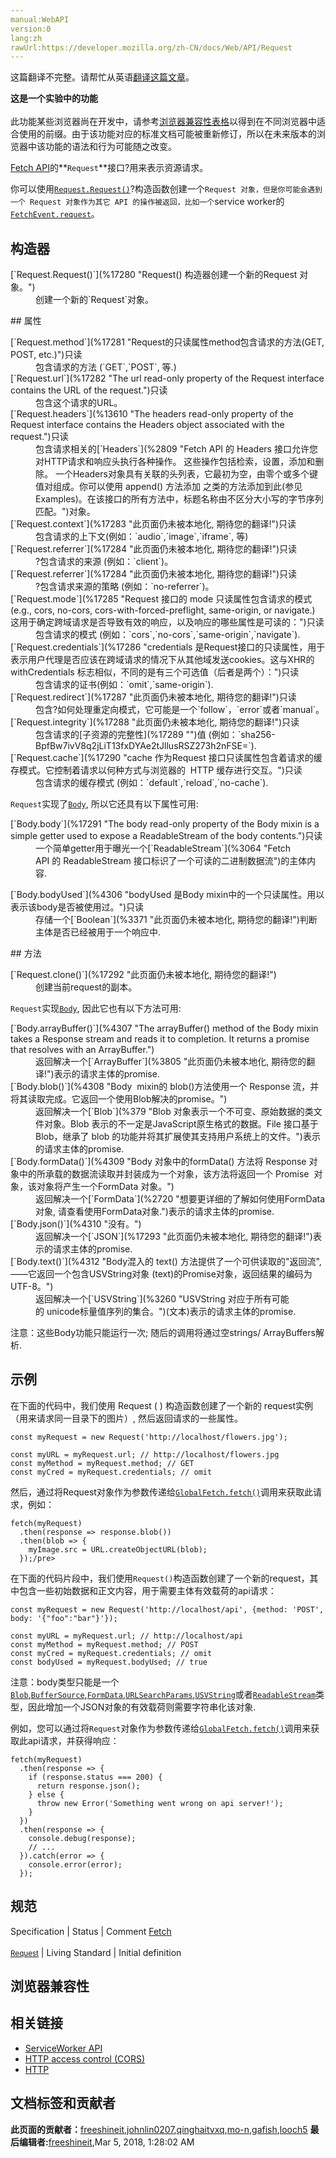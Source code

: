```yaml
---
manual:WebAPI
version:0
lang:zh
rawUrl:https://developer.mozilla.org/zh-CN/docs/Web/API/Request
---
```




这篇翻译不完整。请帮忙从英语[翻译这篇文章](%17278 "")。






**这是一个实验中的功能**<br></br>此功能某些浏览器尚在开发中，请参考[浏览器兼容性表格](%17279 "")以得到在不同浏览器中适合使用的前缀。由于该功能对应的标准文档可能被重新修订，所以在未来版本的浏览器中该功能的语法和行为可能随之改变。



[Fetch API](%3357 "")的**`Request`**接口?用来表示资源请求。



你可以使用[`Request.Request()`](%17280 "Request() 构造器创建一个新的Request 对象。")?构造函数创建一个`Request 对象，但是你可能会遇到一个 Request 对象作为其它 API 的操作被返回，比如一个`service worker的[`FetchEvent.request`](%10808 "此页面仍未被本地化, 期待您的翻译!")。


## 构造器<a name="构造器"></a>
<dl><dt>[`Request.Request()`](%17280 "Request() 构造器创建一个新的Request 对象。")</dt><dd>创建一个新的`Request`对象。</dd></dl>
## 属性<a name="属性"></a>
<dl><dt>[`Request.method`](%17281 "Request的只读属性method包含请求的方法(GET, POST, etc.)")只读</dt><dd>包含请求的方法 (`GET`,`POST`, 等.)</dd><dt>[`Request.url`](%17282 "The url read-only property of the Request interface contains the URL of the request.")只读</dt><dd>包含这个请求的URL。</dd><dt>[`Request.headers`](%13610 "The headers read-only property of the Request interface contains the Headers object associated with the request.")只读</dt><dd>包含请求相关的[`Headers`](%2809 "Fetch API 的 Headers 接口允许您对HTTP请求和响应头执行各种操作。 这些操作包括检索，设置，添加和删除。 一个Headers对象具有关联的头列表，它最初为空，由零个或多个键值对组成。你可以使用 append() 方法添加 之类的方法添加到此(参见 Examples)。在该接口的所有方法中，标题名称由不区分大小写的字节序列匹配。")对象。</dd><dt>[`Request.context`](%17283 "此页面仍未被本地化, 期待您的翻译!")只读<i></i></dt><dd>包含请求的上下文(例如：`audio`,`image`,`iframe`, 等)</dd><dt>[`Request.referrer`](%17284 "此页面仍未被本地化, 期待您的翻译!")只读</dt><dd>?包含请求的来源 (例如：`client`)。</dd><dt>[`Request.referrer`](%17284 "此页面仍未被本地化, 期待您的翻译!")只读</dt><dd>?包含请求来源的策略 (例如：`no-referrer`)。</dd><dt>[`Request.mode`](%17285 "Request 接口的 mode 只读属性包含请求的模式 (e.g., cors, no-cors, cors-with-forced-preflight, same-origin, or navigate.) 这用于确定跨域请求是否导致有效的响应，以及响应的哪些属性是可读的：")只读</dt><dd>包含请求的模式 (例如：`cors`,`no-cors`,`same-origin`,`navigate`).</dd><dt>[`Request.credentials`](%17286 "credentials 是Request接口的只读属性，用于表示用户代理是否应该在跨域请求的情况下从其他域发送cookies。这与XHR的withCredentials 标志相似，不同的是有三个可选值（后者是两个）：")只读</dt><dd>包含请求的证书(例如：`omit`,`same-origin`).</dd><dt>[`Request.redirect`](%17287 "此页面仍未被本地化, 期待您的翻译!")只读</dt><dd>包含?如何处理重定向模式，它可能是一个`follow`，`error`或者`manual`。</dd><dt>[`Request.integrity`](%17288 "此页面仍未被本地化, 期待您的翻译!")只读</dt><dd>包含请求的[子资源的完整性](%17289 "")值 (例如：`sha256-BpfBw7ivV8q2jLiT13fxDYAe2tJllusRSZ273h2nFSE=`).</dd><dt>[`Request.cache`](%17290 "cache 作为Request 接口只读属性包含着请求的缓存模式。它控制着请求以何种方式与浏览器的  HTTP 缓存进行交互。")只读</dt><dd>包含请求的缓存模式 (例如：`default`,`reload`,`no-cache`).</dd></dl>

`Request`实现了[`Body`](%2574 "Fetch API 中的 Body mixin 代表 代表响应/请求的正文，允许你声明其内容类型是什么以及应该如何处理。"), 所以它还具有以下属性可用:

<dl><dt>[`Body.body`](%17291 "The body read-only property of the Body mixin is a simple getter used to expose a ReadableStream of the body contents.")只读</dt><dd>一个简单getter用于曝光一个[`ReadableStream`](%3064 "Fetch API 的 ReadableStream 接口标识了一个可读的二进制数据流")的主体内容.</dd></dl><dl><dt>[`Body.bodyUsed`](%4306 "bodyUsed 是Body mixin中的一个只读属性。用以表示该body是否被使用过。")只读</dt><dd>存储一个[`Boolean`](%3371 "此页面仍未被本地化, 期待您的翻译!")判断主体是否已经被用于一个响应中.</dd></dl>
## 方法<a name="方法"></a>
<dl><dt>[`Request.clone()`](%17292 "此页面仍未被本地化, 期待您的翻译!")</dt><dd>创建当前request的副本。</dd></dl>

`Request`实现[`Body`](%2574 "Fetch API 中的 Body mixin 代表 代表响应/请求的正文，允许你声明其内容类型是什么以及应该如何处理。"), 因此它也有以下方法可用:

<dl><dt>[`Body.arrayBuffer()`](%4307 "The arrayBuffer() method of the Body mixin takes a Response stream and reads it to completion. It returns a promise that resolves with an ArrayBuffer.")</dt><dd>返回解决一个[`ArrayBuffer`](%3805 "此页面仍未被本地化, 期待您的翻译!")表示的请求主体的promise.</dd><dt>[`Body.blob()`](%4308 "Body  mixin的 blob()方法使用一个 Response 流，并将其读取完成。它返回一个使用Blob解决的promise。")</dt><dd>返回解决一个[`Blob`](%379 "Blob 对象表示一个不可变、原始数据的类文件对象。Blob 表示的不一定是JavaScript原生格式的数据。File 接口基于Blob，继承了 blob 的功能并将其扩展使其支持用户系统上的文件。")表示的请求主体的promise.</dd><dt>[`Body.formData()`](%4309 "Body 对象中的formData() 方法将 Response 对象中的所承载的数据流读取并封装成为一个对象，该方法将返回一个 Promise  对象，该对象将产生一个FormData 对象。")</dt><dd>返回解决一个[`FormData`](%2720 "想要更详细的了解如何使用FormData对象, 请查看使用FormData对象.")表示的请求主体的promise.</dd><dt>[`Body.json()`](%4310 "没有。")</dt><dd>返回解决一个[`JSON`](%17293 "此页面仍未被本地化, 期待您的翻译!")表示的请求主体的promise.</dd><dt>[`Body.text()`](%4312 "Body混入的 text() 方法提供了一个可供读取的"返回流", ——它返回一个包含USVString对象 (text)的Promise对象，返回结果的编码为UTF-8。")</dt><dd>返回解决一个[`USVString`](%3260 "USVString 对应于所有可能的 unicode标量值序列的集合。")(文本)表示的请求主体的promise.</dd></dl>

注意：这些Body功能只能运行一次; 随后的调用将通过空strings/ ArrayBuffers解析.


## 示例<a name="示例"></a>


在下面的代码中，我们使用 Request ( ) 构造函数创建了一个新的 request实例 （用来请求同一目录下的图片）, 然后返回请求的一些属性。


```
const myRequest = new Request('http://localhost/flowers.jpg');

const myURL = myRequest.url; // http://localhost/flowers.jpg
const myMethod = myRequest.method; // GET
const myCred = myRequest.credentials; // omit
```


然后，通过将Request对象作为参数传递给[](%17294 "")[`GlobalFetch.fetch()`](%17295 "此页面仍未被本地化, 期待您的翻译!")调用来获取此请求，例如：


```
fetch(myRequest)
  .then(response => response.blob())
  .then(blob => {
    myImage.src = URL.createObjectURL(blob);
  });/pre>
```


在下面的代码片段中，我们使用`Request()`构造函数创建了一个新的request，其中包含一些初始数据和正文内容，用于需要主体有效载荷的api请求：


```
const myRequest = new Request('http://localhost/api', {method: 'POST', body: '{"foo":"bar"}'});
 
const myURL = myRequest.url; // http://localhost/api
const myMethod = myRequest.method; // POST
const myCred = myRequest.credentials; // omit
const bodyUsed = myRequest.bodyUsed; // true
```


注意：body类型只能是一个[`Blob`](%379 "Blob 对象表示一个不可变、原始数据的类文件对象。Blob 表示的不一定是JavaScript原生格式的数据。File 接口基于Blob，继承了 blob 的功能并将其扩展使其支持用户系统上的文件。"),[`BufferSource`](%2578 "此页面仍未被本地化, 期待您的翻译!"),[`FormData`](%2720 "想要更详细的了解如何使用FormData对象, 请查看使用FormData对象."),[`URLSearchParams`](%3256 "URLSearchParams 接口定义了一些实用的方法来处理 URL 的查询字符串。"),[`USVString`](%3260 "USVString 对应于所有可能的 unicode标量值序列的集合。")或者[`ReadableStream`](%3064 "Fetch API 的 ReadableStream 接口标识了一个可读的二进制数据流")类型，因此增加一个JSON对象的有效载荷则需要字符串化该对象.



例如，您可以通过将`Request`对象作为参数传递给[`GlobalFetch.fetch()`](%17295 "此页面仍未被本地化, 期待您的翻译!")调用来获取此api请求，并获得响应：


```
fetch(myRequest)
  .then(response => {
    if (response.status === 200) {
      return response.json();
    } else {
      throw new Error('Something went wrong on api server!');
    }
  })
  .then(response => {
    console.debug(response);
    // ...
  }).catch(error => {
    console.error(error);
  });
```

## 规范<a name="规范"></a>
Specification | Status | Comment 
[Fetch<br></br><small>Request</small>](%17296 "") | Living Standard | Initial definition 


## 浏览器兼容性<a name="浏览器兼容性"></a>





## 相关链接<a name="相关链接"></a>

* [ServiceWorker API](%4317 "")
* [HTTP access control (CORS)](%4318 "")
* [HTTP](%4319 "")



## 文档标签和贡献者
**此页面的贡献者：**[freeshineit](%17297 ""),[johnlin0207](%14352 ""),[qinghaitvxq](%17298 ""),[mo-n](%17299 ""),[gafish](%17300 ""),[looch5](%17301 "")
**最后编辑者:**[freeshineit](%17297 ""),<time>Mar 5, 2018, 1:28:02 AM</time>


